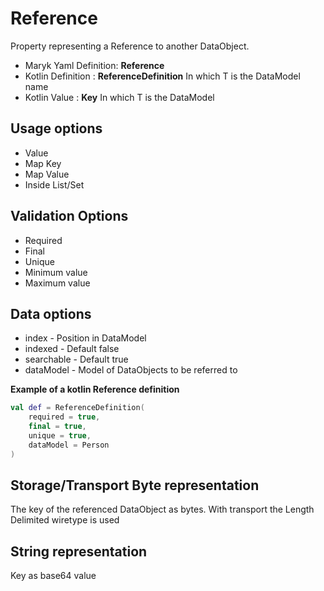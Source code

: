 # Reference
Property representing a Reference to another DataObject.

- Maryk Yaml Definition: **Reference**
- Kotlin Definition : **ReferenceDefinition<T>** In which T is the DataModel name
- Kotlin Value : **Key<T>** In which T is the DataModel

## Usage options
- Value
- Map Key
- Map Value
- Inside List/Set

## Validation Options
- Required
- Final
- Unique
- Minimum value
- Maximum value

## Data options
- index - Position in DataModel 
- indexed - Default false
- searchable - Default true
- dataModel - Model of DataObjects to be referred to

**Example of a kotlin Reference definition**
```kotlin
val def = ReferenceDefinition(
    required = true,
    final = true,
    unique = true,
    dataModel = Person
)
```

## Storage/Transport Byte representation
The key of the referenced DataObject as bytes. With transport the Length Delimited
wiretype is used

## String representation
Key as base64 value
